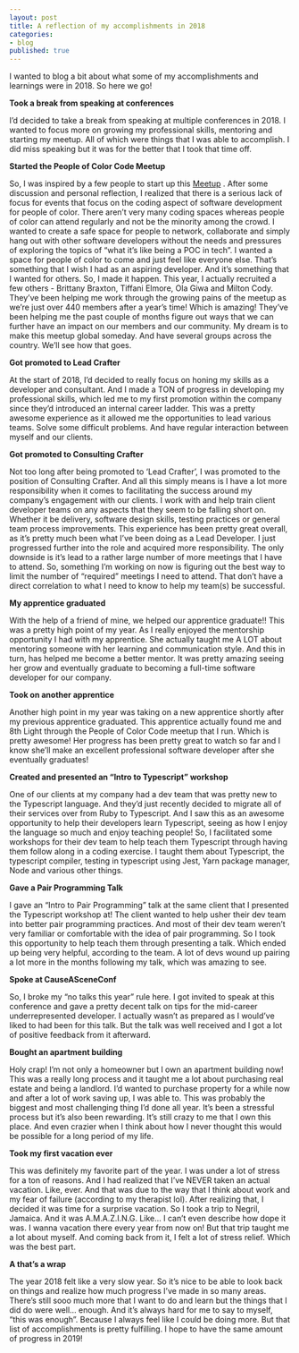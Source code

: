 ```yaml
---
layout: post
title: A reflection of my accomplishments in 2018 
categories:
- blog
published: true
---
```


I wanted to blog a bit about what some of my accomplishments and learnings were in 2018. So here we go!

**Took a break from speaking at conferences**

I’d decided to take a break from speaking at multiple conferences in 2018. I wanted to focus more on growing my professional skills, mentoring and starting my meetup. All of which were things that I was able to accomplish. I did miss speaking but it was for the better that I took that time off. 

**Started the People of Color Code Meetup**

So, I was inspired by a few people to start up this [Meetup](https://www.meetup.com/People-of-Color-Code-and-Chill/)
. After some discussion and personal reflection, I realized that there is a serious lack of focus for events that focus on the coding aspect of software development for people of color. There aren’t very many coding spaces whereas people of color can attend regularly and not be the minority among the crowd. I wanted to create a safe space for people to network, collaborate and simply hang out with other software developers without the needs and pressures of exploring the topics of “what it’s like being a POC in tech”. I wanted a space for people of color to come and just feel like everyone else. That’s something that I wish I had as an aspiring developer. And it’s something that I wanted for others. So, I made it happen. This year, I actually recruited a few others - Brittany Braxton, Tiffani Elmore, Ola Giwa and Milton Cody. They’ve been helping me work through the growing pains of the meetup as we’re just over 440 members after a year’s time! Which is amazing! They’ve been helping me the past couple of months figure out ways that we can further have an impact on our members and our community. My dream is to make this meetup global someday. And have several groups across the country. We’ll see how that goes. 

**Got promoted to Lead Crafter**

At the start of 2018, I’d decided to really focus on honing my skills as a developer and consultant. And I made a TON of progress in developing my professional skills, which led me to my first promotion within the company since they’d introduced an internal career ladder. This was a pretty awesome experience as it allowed me the opportunities to lead various teams. Solve some difficult problems. And have regular interaction between myself and our clients. 

**Got promoted to Consulting Crafter**

Not too long after being promoted to ‘Lead Crafter’, I was promoted to the position of Consulting Crafter. And all this simply means is I have a lot more responsibility when it comes to facilitating the success around my company’s engagement with our clients. I work with and help train client developer teams on any aspects that they seem to be falling short on. Whether it be delivery, software design skills, testing practices or general team process improvements. This experience has been pretty great overall, as it’s pretty much been what I’ve been doing as a Lead Developer. I just progressed further into the role and acquired more responsibility. The only downside is it’s lead to a rather large number of more meetings that I have to attend. So, something I’m working on now is figuring out the best way to limit the number of “required” meetings I need to attend. That don’t have a direct correlation to what I need to know to help my team(s) be successful. 

**My apprentice graduated**

With the help of a friend of mine, we helped our apprentice graduate!! This was a pretty high point of my year. As I really enjoyed the mentorship opportunity I had with my apprentice. She actually taught me A LOT about mentoring someone with her learning and communication style. And this in turn, has helped me become a better mentor. It was pretty amazing seeing her grow and eventually graduate to becoming a full-time software developer for our company.

**Took on another apprentice**

Another high point in my year was taking on a new apprentice shortly after my previous apprentice graduated. This apprentice actually found me and 8th Light through the People of Color Code meetup that I run. Which is pretty awesome! Her progress has been pretty great to watch so far and I know she’ll make an excellent professional software developer after she eventually graduates!

**Created and presented an “Intro to Typescript” workshop**

One of our clients at my company had a dev team that was pretty new to the Typescript language. And they’d just recently decided to migrate all of their services over from Ruby to Typescript. And I saw this as an awesome opportunity to help their developers learn Typescript, seeing as how I enjoy the language so much and enjoy teaching people! So, I facilitated some workshops for their dev team to help teach them Typescript through having them follow along in a coding exercise. I taught them about Typescript, the typescript compiler, testing in typescript using Jest, Yarn package manager, Node and various other things. 

**Gave a Pair Programming Talk**

I gave an “Intro to Pair Programming” talk at the same client that I presented the Typescript workshop at! The client wanted to help usher their dev team into better pair programming practices. And most of their dev team weren’t very familiar or comfortable with the idea of pair programming. So I took this opportunity to help teach them through presenting a talk. Which ended up being very helpful, according to the team. A lot of devs wound up pairing a lot more in the months following my talk, which was amazing to see. 

**Spoke at CauseASceneConf**

So, I broke my “no talks this year” rule here. I got invited to speak at this conference and gave a pretty decent talk on tips for the mid-career underrepresented developer. I actually wasn’t as prepared as I would’ve liked to had been for this talk. But the talk was well received and I got a lot of positive feedback from it afterward.

**Bought an apartment building**

Holy crap! I’m not only a homeowner but I own an apartment building now! This was a really long process and it taught me a lot about purchasing real estate and being a landlord. I’d wanted to purchase property for a while now and after a lot of work saving up, I was able to. This was probably the biggest and most challenging thing I’d done all year. It’s been a stressful process but it’s also been rewarding. It’s still crazy to me that I own this place. And even crazier when I think about how I never thought this would be possible for a long period of my life.

**Took my first vacation ever**

This was definitely my favorite part of the year. I was under a lot of stress for a ton of reasons. And I had realized that I’ve NEVER taken an actual vacation. Like, ever. And that was due to the way that I think about work and my fear of failure (according to my therapist lol). After realizing that, I decided it was time for a surprise vacation. So I took a trip to Negril, Jamaica. And it was A.M.A.Z.I.N.G. Like... I can’t even describe how dope it was. I wanna vacation there every year from now on! But that trip taught me a lot about myself. And coming back from it, I felt a lot of stress relief. Which was the best part.

**A that’s a wrap**

The year 2018 felt like a very slow year. So it’s nice to be able to look back on things and realize how much progress I’ve made in so many areas. There’s still sooo much more that I want to do and learn but the things that I did do were well… enough. And it’s always hard for me to say to myself, “this was enough”. Because I always feel like I could be doing more. But that list of accomplishments is pretty fulfilling. I hope to have the same amount of progress in 2019!
